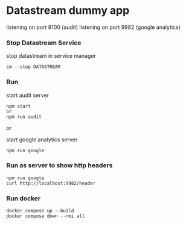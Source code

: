 # Datastream dummy app 

listening on port 8100 (audit)
listening on port 9982 (google analytics)


### Stop Datastream Service
stop datastream in service manager
```
sm --stop DATASTREAM
```

### Run
start audit server
```
npm start
or
npm run audit
```

or

start google analytics server
```
npm run google
```


### Run as server to show http headers
```
npm run google
curl http://localhost:9982/header
```


### Run docker
```
docker compose up --build
docker compose down --rmi all
```